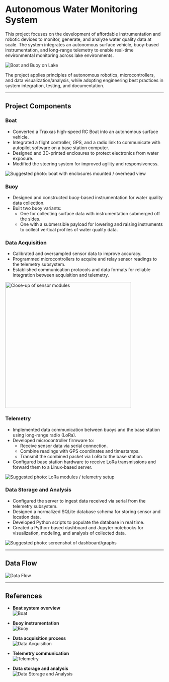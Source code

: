 # Autonomous Water Monitoring System

This project focuses on the development of affordable instrumentation and robotic devices to monitor, generate, and analyze water quality data at scale. The system integrates an autonomous surface vehicle, buoy-based instrumentation, and long-range telemetry to enable real-time environmental monitoring across lake environments.  

![Boat and Buoy on Lake](./1-boat/boat-team-images/lake-day.jpg)

The project applies principles of autonomous robotics, microcontrollers, and data visualization/analysis, while adopting engineering best practices in system integration, testing, and documentation.

---

## Project Components

### Boat
- Converted a Traxxas high-speed RC Boat into an autonomous surface vehicle.  
- Integrated a flight controller, GPS, and a radio link to communicate with autopilot software on a base station computer.  
- Designed and 3D-printed enclosures to protect electronics from water exposure.  
- Modified the steering system for improved agility and responsiveness.  

![Suggested photo: boat with enclosures mounted / overhead view](./1-boat/boat-team-images/electronics-boxed.jpg)

### Buoy
- Designed and constructed buoy-based instrumentation for water quality data collection.  
- Built two buoy variants:  
  - One for collecting surface data with instrumentation submerged off the sides.  
  - One with a submersible payload for lowering and raising instruments to collect vertical profiles of water quality data.  

### Data Acquisition
- Calibrated and oversampled sensor data to improve accuracy.  
- Programmed microcontrollers to acquire and relay sensor readings to the telemetry subsystem.  
- Established communication protocols and data formats for reliable integration between acquisition and telemetry.  

<img src="./1-boat/images/182211223-1b56824c-7c58-463b-803d-c1d5286bc7ce.png" alt="Close-up of sensor modules" height="400">


### Telemetry
- Implemented data communication between buoys and the base station using long-range radio (LoRa).  
- Developed microcontroller firmware to:
  - Receive sensor data via serial connection.  
  - Combine readings with GPS coordinates and timestamps.  
  - Transmit the combined packet via LoRa to the base station.  
- Configured base station hardware to receive LoRa transmissions and forward them to a Linux-based server.  

![Suggested photo: LoRa modules / telemetry setup](./images/telemetry_modules.jpg)

### Data Storage and Analysis
- Configured the server to ingest data received via serial from the telemetry subsystem.  
- Designed a normalized SQLite database schema for storing sensor and location data.  
- Developed Python scripts to populate the database in real time.  
- Created a Python-based dashboard and Jupyter notebooks for visualization, modeling, and analysis of collected data.  

![Suggested photo: screenshot of dashboard/graphs](./images/data_dashboard.png)

---

## Data Flow

![Data Flow](./posters/COSMOS22-H40_data_flow.png)

---

## References

- **Boat system overview**  
  ![Boat](./posters/COSMOS22-C13-1-boat.png)

- **Buoy instrumentation**  
  ![Buoy](./posters/COSMOS22-C13-2-buoy.png)

- **Data acquisition process**  
  ![Data Acquisition](./posters/COSMOS22-C13-3-data_acquisition.png)

- **Telemetry communication**  
  ![Telemetry](./posters/COSMOS22-C13-4-telemetry.png)

- **Data storage and analysis**  
  ![Data Storage and Analysis](./posters/COSMOS22-C13-5_data_storage_and_analysis.png)
